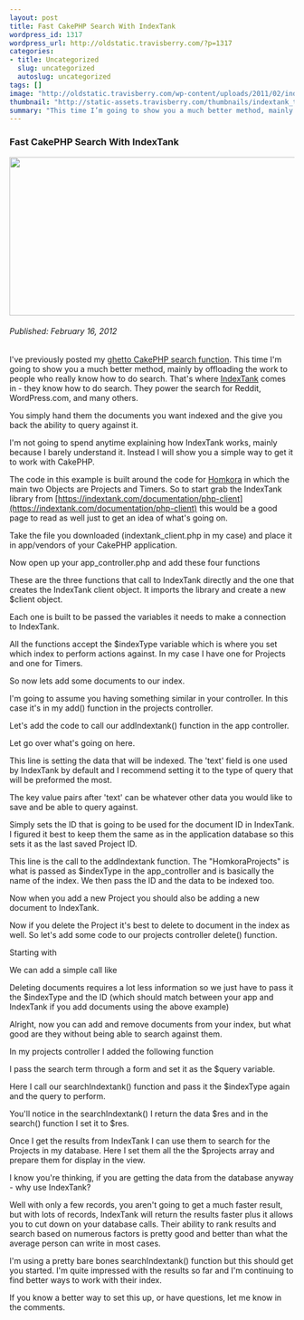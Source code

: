 ```yaml
--- 
layout: post
title: Fast CakePHP Search With IndexTank
wordpress_id: 1317
wordpress_url: http://oldstatic.travisberry.com/?p=1317
categories: 
- title: Uncategorized
  slug: uncategorized
  autoslug: uncategorized
tags: []
image: "http://oldstatic.travisberry.com/wp-content/uploads/2011/02/indextank.jpg"
thumbnail: "http://static-assets.travisberry.com/thumbnails/indextank_thumb.jpg"
summary: "This time I’m going to show you a much better method, mainly by offloading the work to people who really know how to do search."
---
```

<article class="post clearfix">
  <h3>Fast CakePHP Search With IndexTank</h3>
  <a href="http://commons.wikimedia.org/wiki/File:Marines-tank-Korea-19530705.JPEG" class="postImageLink"><img src="http://oldstatic.travisberry.com/wp-content/uploads/2011/02/indextank.jpg" alt="" class="thumbnail alignleft" width=640 height=280 /></a>
  <h6>Published: February 16, 2012</h6>

I've previously posted my [ghetto CakePHP search function](http://oldstatic.travisberry.com/2010/06/create-a-ghetto-but-functional-search-function-for-cakephp/). This time I'm going to show you a much better method, mainly by offloading the work to people who really know how to do search. That's where [IndexTank](http://indextank.com/) comes in - they know how to do search. They power the search for Reddit, WordPress.com, and many others.

You simply hand them the documents you want indexed and the give you back the ability to query against it.

I'm not going to spend anytime explaining how IndexTank works, mainly because I barely understand it. Instead I will show you a simple way to get it to work with CakePHP.

The code in this example is built around the code for [Homkora](http://homkora.com) in which the main two Objects are Projects and Timers. So to start grab the IndexTank library from [https://indextank.com/documentation/php-client](https://indextank.com/documentation/php-client) this would be a good page to read as well just to get an idea of what's going on.

Take the file you downloaded (indextank_client.php in my case) and place it in app/vendors of your CakePHP application.

Now open up your app_controller.php and add these four functions

<script src="https://gist.github.com/1177288.js?file=example1.php"></script>

These are the three functions that call to IndexTank directly and the one that creates the IndexTank client object. It imports the library and create a new $client object.

Each one is built to be passed the variables it needs to make a connection to IndexTank.

All the functions accept the $indexType variable which is where you set which index to perform actions against. In my case I have one for Projects and one for Timers.

So now lets add some documents to our index.

<script src="https://gist.github.com/1177288.js?file=example2.php"></script>

I'm going to assume you having something similar in your controller. In this case it's in my add() function in the projects controller.

Let's add the code to call our addIndextank() function in the app controller.

<script src="https://gist.github.com/1177288.js?file=example3.php"></script>

Let go over what's going on here.

<script src="https://gist.github.com/1177288.js?file=example4.php"></script>

This line is setting the data that will be indexed. The 'text' field is one used by IndexTank by default and I recommend setting it to the type of query that will be preformed the most.

The key value pairs after 'text' can be whatever other data you would like to save and be able to query against.

<script src="https://gist.github.com/1177288.js?file=example5.php"></script>

Simply sets the ID that is going to be used for the document ID in IndexTank. I figured it best to keep them the same as in the application database so this sets it as the last saved Project ID.

<script src="https://gist.github.com/1177288.js?file=example6.php"></script>

This line is the call to the addIndextank function. The "HomkoraProjects" is what is passed as $indexType in the app_controller and is basically the name of the index. We then pass the ID and the data to be indexed too.

Now when you add a new Project you should also be adding a new document to IndexTank.

Now if you delete the Project it's best to delete to document in the index as well. So let's add some code to our projects controller delete() function.

Starting with

<script src="https://gist.github.com/1177288.js?file=example7.php"></script>

We can add a simple call like

<script src="https://gist.github.com/1177288.js?file=example8.php"></script>

Deleting documents requires a lot less information so we just have to pass it the $indexType and the ID (which should match between your app and IndexTank if you add documents using the above example)

Alright, now you can add and remove documents from your index, but what good are they without being able to search against them.

In my projects controller I added the following function

<script src="https://gist.github.com/1177288.js?file=example9.php"></script>

<script src="https://gist.github.com/1177293.js?file=example10.php"></script>

I pass the search term through a form and set it as the $query variable.

<script src="https://gist.github.com/1177293.js?file=example11.php"></script>

Here I call our searchIndextank() function and pass it the $indexType again and the query to perform.

You'll notice in the searchIndextank() I return the data $res and in the search() function I set it to $res.

Once I get the results from IndexTank I can use them to search for the Projects in my database. Here I set them all the the $projects array and prepare them for display in the view.

I know you're thinking, if you are getting the data from the database anyway - why use IndexTank? 

Well with only a few records, you aren't going to get a much faster result, but with lots of records, IndexTank will return the results faster plus it allows you to cut down on your database calls. Their ability to rank results and search based on numerous factors is pretty good and better than what the average person can write in most cases.

I'm using a pretty bare bones searchIndextank() function but this should get you started. I'm quite impressed with the results so far and I'm continuing to find better ways to work with their index.

If you know a better way to set this up, or have questions, let me know in the comments.
</article>